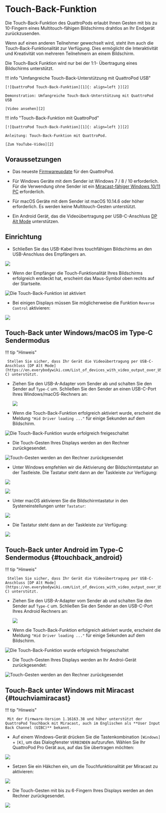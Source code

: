 # Touch-Back-Funktion

Die Touch-Back-Funktion des QuattroPods erlaubt Ihnen Gesten mit bis zu 10-Fingern eines Multitouch-fähigen Bildschirms drahtlos an Ihr Endgerät zurückzusenden.

Wenn auf einen anderen Teilnehmer gewechselt wird, steht ihm auch die Touch-Back-Funktionalität zur Verfügung. Dies ermöglicht die Interaktivität und Kreativität von mehreren Teilnehmern an einem Bildschirm.

Die Touch-Back Funktion wird nur bei der 1:1- Übertragung eines Bildschirms unterstützt.

!!! info "Umfangreiche Touch-Back-Unterstützung mit QuattroPod USB"

    [![QuattroPod Touch-Back-Funktion][1]{: align=left }][2]
	
	Demonstration: Umfangreiche Touch-Back-Unterstützung mit QuattroPod USB
	
	[Video ansehen][2]

  [1]: /assets/img/thumbnail.video.advancedtouch.png
  [2]: https://assets.stueber.de/videos/touchback.win-android.mp4
  
!!! info "Touch-Back-Funktion mit QuattroPod"

    [![QuattroPod Touch-Back-Funktion][1]{: align=left }][2]
	
	Anleitung: Touch-Back-Funktion mit QuattroPod.
	
	[Zum YouTube-Video][2]

  [1]: /assets/img/thumbnail.video.touch.png
  [2]: https://youtu.be/Qky7XQR1rrE
  

## Voraussetzungen

* Das neueste [Firmwareupdate](firmware-upgrade.md) für den QuattroPod.

* Für Windows Geräte mit dem Sender ist Windows 7 / 8 / 10 erforderlich. Für die Verwendung ohne Sender ist ein [Miracast-fähiger Windows 10/11 PC](#touchviamiracast) erforderlich.

* Für macOS Geräte mit dem Sender ist macOS 10.14.6 oder höher erforderlich. Es werden keine Multitouch-Gesten unterstützt.

* Ein Android Gerät, das die Videoübertragung per USB-C-Anschluss [DP Alt Mode](https://en.everybodywiki.com/List_of_devices_with_video_output_over_USB-C) unterstützen.


## Einrichtung

* Schließen Sie das USB-Kabel Ihres touchfähigen Bildschirms an den USB-Anschluss des Empfängers an.

![](/assets/img/RX_Touch-USB-cable.png)

* Wenn der Empfänger die Touch-Funktionalität Ihres Bildschirms erfolgreich entdeckt hat, erscheint das Maus-Symbol oben rechts auf der Startseite.

![Die Touch-Back-Funktion ist aktiviert](/assets/img/quattropod.touch.icon.png)

* Bei einigen Displays müssen Sie möglicherweise die Funktion `Reverse Control` aktivieren:

![](/assets/img/reverse.control.png)

## Touch-Back unter Windows/macOS im Type-C Sendermodus
  
!!! tip "Hinweis"

     Stellen Sie sicher, dass Ihr Gerät die Videoübertragung per USB-C-Anschluss [DP Alt Mode](https://en.everybodywiki.com/List_of_devices_with_video_output_over_USB-C) unterstützt.
	 
* Ziehen Sie den USB-A-Adapter vom Sender ab und schalten Sie den Sender auf `Type-C` um. Schließen Sie den Sender an einen USB-C-Port Ihres Windows/macOS-Rechners an:
	 
	 ![](/assets/img/QSG-TypeC.Windows.png) 

* Wenn die Touch-Back-Funktion erfolgreich aktiviert wurde, erscheint die Meldung `"Hid Driver loading ..."` für einige Sekunden auf dem Bildschirm.

![Die Touch-Back-Funktion wurde erfolgreich freigeschaltet](/assets/img/Hid_Driver_loading.jpg)

* Die Touch-Gesten Ihres Displays werden an den Rechner zurückgesendet.

![Touch-Gesten werden an den Rechner zurückgesendet](/assets/img/Using.TouchBack.png)

* Unter Windows empfehlen wir die Aktivierung der Bildschirmtastatur an der Tastleiste. Die Tastatur steht dann an der Taskleiste zur Verfügung:

![](/assets/img/windows.activate.onscreen.keyboard.png)

![](/assets/img/windows.open.windows.onscreen.keyboard.png)

* Unter macOS aktivieren Sie die Bildschirmtastatur in den Systeneinstellungen unter `Tastatur`:

![](/assets/img/macOS.activate.onscreen.keyboard.png)

* Die Tastatur steht dann an der Taskleiste zur Verfügung:

![](/assets/img/macOS.open.onscreen.keyboard.png)


## Touch-Back unter Android im Type-C Sendermodus {#touchback_android}
	
!!! tip "Hinweis"

     Stellen Sie sicher, dass Ihr Gerät die Videoübertragung per USB-C-Anschluss [DP Alt Mode](https://en.everybodywiki.com/List_of_devices_with_video_output_over_USB-C) unterstützt.
	 
* Ziehen Sie den USB-A-Adapter vom Sender ab und schalten Sie den Sender auf `Type-C` um. Schließen Sie den Sender an den USB-C-Port Ihres Android Rechners an:

  ![](/assets/img/QSG-QP.USBC.Android.png) 
  
* Wenn die Touch-Back-Funktion erfolgreich aktiviert wurde, erscheint die Meldung `"Hid Driver loading ..."` für einige Sekunden auf dem Bildschirm.

![Die Touch-Back-Funktion wurde erfolgreich freigeschaltet](/assets/img/Hid_Driver_loading.jpg)

* Die Touch-Gesten Ihres Displays werden an Ihr Androi-Gerät zurückgesendet:

![Touch-Gesten werden an den Rechner zurückgesendet](/assets/img/Using.TouchBack.png)

## Touch-Back unter Windows mit Miracast {#touchviamiracast}

!!! tip "Hinweis"

     Mit der Firmware-Version 1.16163.38 und höher unterstützt der QuattroPod Touchback mit Miracast, auch im Englischen als **User Input Back Channel (UIBC)** bekannt. 
	 
* Auf einem Windows-Gerät drücken Sie die Tastenkombination `[Windows]` + `[K]`, um das Dialogfenster `VERBINDEN` aufzurufen. Wählen Sie Ihr QuattroPod Pro Gerät aus, auf das Sie übertragen möchten:

![](/assets/img/Windows_Miracast_Select_QP_Device.png)

* Setzen Sie ein Häkchen ein, um die Touchfunktionalität per Miracast zu aktivieren:

![](/assets/img/Windows_Miracast_connect.png)

* Die Touch-Gesten mit bis zu 6-Fingern Ihres Displays werden an den Rechner zurückgesendet.

![](/assets/img/Using.TouchBack.png)